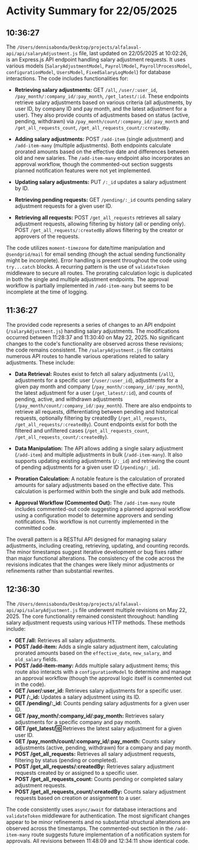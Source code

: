 # Activity Summary for 22/05/2025

## 10:36:27
The `/Users/dennisabonda/Desktop/projects/alfalaval-api/api/salaryAdjustment.js` file, last updated on 22/05/2025 at 10:02:26, is an Express.js API endpoint handling salary adjustment requests.  It uses various models (`SalaryAdjustmentModel`, `PayrollModel`, `PayrollProcessModel`, `configurationModel`, `UsersModel`, `FixedSalaryLogModel`) for database interactions.  The code includes functionalities for:

* **Retrieving salary adjustments:**  GET `/all`, `/user/:user_id`, `/pay_month/:company_id/:pay_month`, `/get_latest/:id`.  These endpoints retrieve salary adjustments based on various criteria (all adjustments, by user ID, by company ID and pay month, and the latest adjustment for a user).  They also provide counts of adjustments based on status (active, pending, withdrawn) via `/pay_month/count/:company_id/:pay_month` and `/get_all_requests_count`, `/get_all_requests_count/:createdBy`.

* **Adding salary adjustments:** POST `/add-item` (single adjustment) and `/add-item-many` (multiple adjustments).  Both endpoints calculate prorated amounts based on the effective date and differences between old and new salaries.  The `/add-item-many` endpoint also incorporates an approval workflow, though the commented-out section suggests planned notification features were not yet implemented.

* **Updating salary adjustments:** PUT `/:_id` updates a salary adjustment by ID.

* **Retrieving pending requests:** GET `/pending/:_id` counts pending salary adjustment requests for a given user ID.

* **Retrieving all requests:** POST `/get_all_requests` retrieves all salary adjustment requests, allowing filtering by history (all or pending only).  POST `/get_all_requests/:createdBy` allows filtering by the creator or approvers of the requests.

The code utilizes `moment-timezone` for date/time manipulation and `@sendgrid/mail` for email sending (though the actual sending functionality might be incomplete).  Error handling is present throughout the code using `try...catch` blocks.  A recurring pattern is the use of `validateToken` middleware to secure all routes.  The prorating calculation logic is duplicated in both the single and multiple adjustment endpoints.  The approval workflow is partially implemented in `/add-item-many` but seems to be incomplete at the time of logging.


## 11:36:27
The provided code represents a series of changes to an API endpoint (`/salaryAdjustment.js`) handling salary adjustments.  The modifications occurred between 11:28:37 and 11:30:40 on May 22, 2025.  No significant changes to the code's functionality are observed across these revisions; the code remains consistent.  The  `/salaryAdjustment.js` file contains numerous API routes to handle various operations related to salary adjustments.  These include:

* **Data Retrieval:** Routes exist to fetch all salary adjustments (`/all`), adjustments for a specific user (`/user/:user_id`),  adjustments for a given pay month and company (`/pay_month/:company_id/:pay_month`), the latest adjustment for a user (`/get_latest/:id`), and counts of pending, active, and withdrawn adjustments (`/pay_month/count/:company_id/:pay_month`).  There are also endpoints to retrieve all requests, differentiating between pending and historical requests, optionally filtering by createdBy (`/get_all_requests`, `/get_all_requests/:createdBy`). Count endpoints exist for both the filtered and unfiltered cases (`/get_all_requests_count`, `/get_all_requests_count/:createdBy`).


* **Data Manipulation:**  The API allows adding a single salary adjustment (`/add-item`) and multiple adjustments in bulk (`/add-item-many`).  It also supports updating existing adjustments (`/:_id`) and retrieving the count of pending adjustments for a given user ID (`/pending/:_id`).

* **Proration Calculation:**  A notable feature is the calculation of prorated amounts for salary adjustments based on the effective date.  This calculation is performed within both the single and bulk add methods.

* **Approval Workflow (Commented Out):** The `/add-item-many` route includes commented-out code suggesting a planned approval workflow using a configuration model to determine approvers and sending notifications.  This workflow is not currently implemented in the committed code.

The overall pattern is a RESTful API designed for managing salary adjustments, including creating, retrieving, updating, and counting records.  The minor timestamps suggest iterative development or bug fixes rather than major functional alterations.  The consistency of the code across the revisions indicates that the changes were likely minor adjustments or refinements rather than substantial rewrites.


## 12:36:30
The `/Users/dennisabonda/Desktop/projects/alfalaval-api/api/salaryAdjustment.js` file underwent multiple revisions on May 22, 2025.  The core functionality remained consistent throughout:  handling salary adjustment requests using various HTTP methods.  These methods include:

* **GET /all:** Retrieves all salary adjustments.
* **POST /add-item:** Adds a single salary adjustment item, calculating prorated amounts based on the `effective_date`, `new_salary`, and `old_salary` fields.
* **POST /add-item-many:** Adds multiple salary adjustment items; this route also interacts with a `configurationModel` to determine and manage an approval workflow (though the approval logic itself is commented out in the code).
* **GET /user/:user_id:** Retrieves salary adjustments for a specific user.
* **PUT /:_id:** Updates a salary adjustment using its ID.
* **GET /pending/:_id:** Counts pending salary adjustments for a given user ID.
* **GET /pay_month/:company_id/:pay_month:** Retrieves salary adjustments for a specific company and pay month.
* **GET /get_latest/:id:** Retrieves the latest salary adjustment for a given user ID.
* **GET /pay_month/count/:company_id/:pay_month:** Counts salary adjustments (active, pending, withdrawn) for a company and pay month.
* **POST /get_all_requests:** Retrieves all salary adjustment requests, filtering by status (pending or completed).
* **POST /get_all_requests/:createdBy:** Retrieves salary adjustment requests created by or assigned to a specific user.
* **POST /get_all_requests_count:** Counts pending or completed salary adjustment requests.
* **POST /get_all_requests_count/:createdBy:** Counts salary adjustment requests based on creation or assignment to a user.


The code consistently uses `async/await` for database interactions and `validateToken` middleware for authentication.  The most significant changes appear to be minor refinements and no substantial structural alterations are observed across the timestamps. The commented-out section in the `/add-item-many` route suggests future implementation of a notification system for approvals.  All revisions between 11:48:09 and 12:34:11 show identical code.

